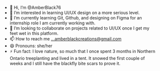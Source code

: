 - 👋 Hi, I’m @AmberBlack76
- 👀 I’m interested in learning UI/UX design on a more serious level.
- 🌱 I’m currently learning Git, Github, and designing on Figma for an internship role I am currently working with. 
- 💞️ I’m looking to collaborate on projects related to UI/UX once I get my feet wet in this platform. 
- 📫 How to reach me ...amberblackcreations@gmail.com
- 😄 Pronouns: she/her
- ⚡ Fun fact: I love nature, so much that I once spent 3 months in Northern Ontario treeplanting and lived in a tent. It snowed the first couple of weeks and I still have the blackfly bite scars to prove it.

<!---
AmberBlack76/AmberBlack76 is a ✨ special ✨ repository because its `README.md` (this file) appears on your GitHub profile.
You can click the Preview link to take a look at your changes.
--->
